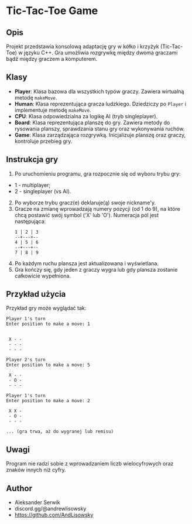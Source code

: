 # Tic-Tac-Toe Game

## Opis
Projekt przedstawia konsolową adaptację gry w kółko i krzyżyk (Tic-Tac-Toe) w języku C++. Gra umożliwia rozgrywkę między dwoma graczami bądź między graczem a komputerem.


## Klasy
- **Player**: Klasa bazowa dla wszystkich typów graczy. Zawiera wirtualną metodę `makeMove`.
- **Human**: Klasa reprezentująca gracza ludzkiego. Dziedziczy po `Player` i implementuje metodę `makeMove`.
- **CPU**: Klasa odpowiedzialna za logikę AI (tryb singleplayer).
- **Board**: Klasa reprezentująca planszę do gry. Zawiera metody do rysowania planszy, sprawdzania stanu gry oraz wykonywania ruchów.
- **Game**: Klasa zarządzająca rozgrywką. Inicjalizuje planszę oraz graczy, kontroluje przebieg gry.

## Instrukcja gry
1. Po uruchomieniu programu, gra rozpocznie się od wyboru trybu gry:
- 1 - multiplayer;
- 2 - singleplayer (vs AI).
2. Po wyborze trybu gracz(e) deklaruje(ą) swoje nickname'y.
3. Gracze na zmianę wprowadzają numery pozycji (od 1 do 9), na które chcą postawić swój symbol ('X' lub 'O'). Numeracja pól jest następująca:
    ```
    1 | 2 | 3
    --+---+--
    4 | 5 | 6
    --+---+--
    7 | 8 | 9
    ```
4. Po każdym ruchu plansza jest aktualizowana i wyświetlana.
5. Gra kończy się, gdy jeden z graczy wygra lub gdy plansza zostanie całkowicie wypełniona.

## Przykład użycia
Przykład gry może wyglądać tak:

```
Player 1's turn
Enter position to make a move: 1


 X - -
 - - -
 - - -

Player 2's turn
Enter position to make a move: 5

 X - -
 - O -
 - - -

Player 1's turn
Enter position to make a move: 2

 X X -
 - O -
 - - -

... (gra trwa, aż do wygranej lub remisu)
```

## Uwagi
Program nie radzi sobie z wprowadzaniem liczb wielocyfrowych oraz znaków innych niż cyfry.


## Author
- Aleksander Serwik 
- discord.gg/@andrewlisowsky
- https://github.com/AndLisowsky

